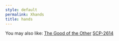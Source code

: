 ```yaml
---
style: default
permalink: Xhands
title: hands
---
```

You may also like:
[The Good of the Other](http://scp-wiki.net/the-good-of-the-other)
[SCP-2614](http://scp-wiki.net/scp-2614)